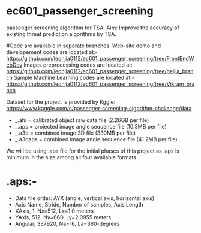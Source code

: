 # ec601_passenger_screening
passenger screening algorithm for TSA. Aim: Improve the accuracy of existing threat prediction algorithms by TSA.

#Code are available in separate branches.
Web-site demo and developement codes are located at:- https://github.com/leonjia0112/ec601_passenger_screening/tree/FrontEndWebDev
Images preprocessing codes are located at:- https://github.com/leonjia0112/ec601_passenger_screening/tree/peijia_branch
Sample Machine Learning codes are located at:- https://github.com/leonjia0112/ec601_passenger_screening/tree/Vikram_branch 

Dataset for the project is provided by Kggle: https://www.kaggle.com/c/passenger-screening-algorithm-challenge/data

- _.ahi = calibrated object raw data file (2.26GB per file)
- _.aps = projected image angle sequence file (10.3MB per file)
- _.a3d = combined image 3D file (330MB per file)
- _.a3daps = combined image angle sequence file (41.2MB per file)

We will be using .aps file for the initial phases of this project as .aps is minimum in the size among all four available formats.
# .aps:-
- Data file order: AYX (angle, vertical axis, horizontal axis)
- Axis Name, Stride, Number of samples, Axis Length
- XAxis, 1, Nx=512, Lx=1.0 meters
- YAxis, 512, Ny=660, Ly=2.0955 meters
- Angular, 337920, Na=16, La=360-degrees
